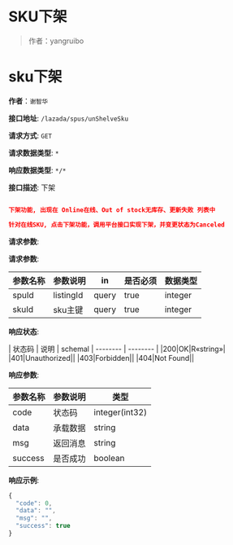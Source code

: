 # SKU下架

> 作者：yangruibo

# sku下架

**作者**：`谢智华`

**接口地址**: `/lazada/spus/unShelveSku`

**请求方式**: `GET`

**请求数据类型**: `*`

**响应数据类型**: `*/*`

**接口描述**: 下架

``` json

下架功能, 出现在 Online在线、Out of stock无库存、更新失败 列表中

针对在线SKU, 点击下架功能，调用平台接口实现下架，并变更状态为Canceled

```

**请求参数**:

**请求参数**:

| 参数名称 | 参数说明 | in    | 是否必须 | 数据类型 | 
| -------- | -------- | ----- | -------- | -------- |
|spuId|listingId|query|true|integer|
|skuId|sku主键|query|true|integer|

**响应状态**:

| 状态码 | 说明 | schemal
| -------- | -------- |
|200|OK|R«string»|
|401|Unauthorized||
|403|Forbidden||
|404|Not Found||

**响应参数**:

| 参数名称 | 参数说明 | 类型 |
| -------- | -------- | ----- |
|code|状态码|integer(int32)|
|data|承载数据|string|
|msg|返回消息|string|
|success|是否成功|boolean||

**响应示例**:

``` javascript
{
  "code": 0,
  "data": "",
  "msg": "",
  "success": true
}
```